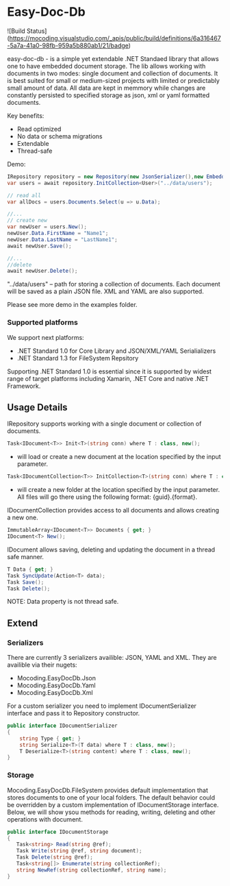 # Easy-Doc-Db

![Build Status]
(https://mocoding.visualstudio.com/_apis/public/build/definitions/6a316467-5a7a-41a0-98fb-959a5b880ab1/21/badge)

easy-doc-db - is a simple yet extendable .NET Standaed library that allows one to have embedded document storage. The lib allows working with documents in two modes: single document and collection of documents. It is best suited for small or medium-sized projects with limited or predictably small amount of data. All data are kept in memmory while changes are constantly persisted to specified storage as json, xml or yaml formatted documents.

Key benefits:
 - Read optimized
 - No data or schema migrations
 - Extendable
 - Thread-safe

Demo:

```cs
IRepository repository = new Repository(new JsonSerializer(),new EmbeddedStorage()); 
var users = await repository.InitCollection<User>("../data/users");

// read all
var allDocs = users.Documents.Select(u => u.Data);

//...
// create new
var newUser = users.New();
newUser.Data.FirstName = "Name1";
newUser.Data.LastName = "LastName1";
await newUser.Save();

//...
//delete
await newUser.Delete();
```

"../data/users" – path for storing a collection of documents. 
Each document will be saved as a plain JSON file. XML and YAML are also supported.

Please see more demo in the examples folder.

### Supported platforms

We support next platforms:

- .NET Standard 1.0 for Core Library and JSON/XML/YAML Serialializers
- .NET Standard 1.3 for FileSystem Repsitory

Supporting .NET Standard 1.0 is essential since it is supported by widest range of target platforms including Xamarin, .NET Core and native .NET Framework.

## Usage Details

IRepository supports working with a single document or collection of documents.

```cs
Task<IDocument<T>> Init<T>(string conn) where T : class, new();
```
 - will load or create a new document at the location specified by the input parameter.

```cs
Task<IDocumentCollection<T>> InitCollection<T>(string conn) where T : class, new();
```
- will create a new folder at the location specified by the input parameter.
All files will go there using the following format: {guid}.{format}.

IDocumentCollection provides access to all documents and allows creating a new one.

```cs
ImmutableArray<IDocument<T>> Documents { get; }
IDocument<T> New();
```

IDocument allows saving, deleting and updating the document in a thread safe manner.
  
 ```cs
T Data { get; }
Task SyncUpdate(Action<T> data);
Task Save();
Task Delete();
```
NOTE: Data property is not thread safe.

## Extend
 
### Serializers

There are currently 3 serializers availible: JSON, YAML and XML. They are availible via their nugets:
- Mocoding.EasyDocDb.Json
- Mocoding.EasyDocDb.Yaml
- Mocoding.EasyDocDb.Xml

For a custom serializer you need to implement IDocumentSerializer interface and pass it to Repository constructor.


```cs
public interface IDocumentSerializer
{
    string Type { get; }
    string Serialize<T>(T data) where T : class, new();
    T Deserialize<T>(string content) where T : class, new();
}
```

### Storage

Mocoding.EasyDocDb.FileSystem provides default implementation that stores documents to one of your local folders.
The default behavior could be overridden by a custom implementation of IDocumentStorage interface.
Below, we will show ysou methods for reading, writing, deleting and other operations with document.

```cs
public interface IDocumentStorage
{
   Task<string> Read(string @ref);
   Task Write(string @ref, string document);
   Task Delete(string @ref);
   Task<string[]> Enumerate(string collectionRef);
   string NewRef(string collectionRef, string name);
}
```

